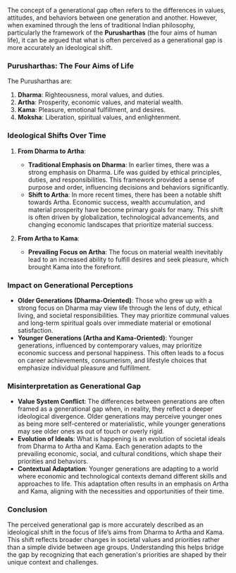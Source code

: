 The concept of a generational gap often refers to the differences in values, attitudes, and behaviors between one generation and another. However, when examined through the lens of traditional Indian philosophy, particularly the framework of the **Purusharthas** (the four aims of human life), it can be argued that what is often perceived as a generational gap is more accurately an ideological shift.

### Purusharthas: The Four Aims of Life

The Purusharthas are:
1. **Dharma**: Righteousness, moral values, and duties.
2. **Artha**: Prosperity, economic values, and material wealth.
3. **Kama**: Pleasure, emotional fulfillment, and desires.
4. **Moksha**: Liberation, spiritual values, and enlightenment.

### Ideological Shifts Over Time

1. **From Dharma to Artha**:
   - **Traditional Emphasis on Dharma**: In earlier times, there was a strong emphasis on Dharma. Life was guided by ethical principles, duties, and responsibilities. This framework provided a sense of purpose and order, influencing decisions and behaviors significantly.
   - **Shift to Artha**: In more recent times, there has been a notable shift towards Artha. Economic success, wealth accumulation, and material prosperity have become primary goals for many. This shift is often driven by globalization, technological advancements, and changing economic landscapes that prioritize material success.

2. **From Artha to Kama**:
   - **Prevailing Focus on Artha**: The focus on material wealth inevitably lead to an increased ability to fulfill desires and seek pleasure, which brought Kama into the forefront.

### Impact on Generational Perceptions

- **Older Generations (Dharma-Oriented)**: Those who grew up with a strong focus on Dharma may view life through the lens of duty, ethical living, and societal responsibilities. They may prioritize communal values and long-term spiritual goals over immediate material or emotional satisfaction.
- **Younger Generations (Artha and Kama-Oriented)**: Younger generations, influenced by contemporary values, may prioritize economic success and personal happiness. This often leads to a focus on career achievements, consumerism, and lifestyle choices that emphasize individual pleasure and fulfillment.

### Misinterpretation as Generational Gap

- **Value System Conflict**: The differences between generations are often framed as a generational gap when, in reality, they reflect a deeper ideological divergence. Older generations may perceive younger ones as being more self-centered or materialistic, while younger generations may see older ones as out of touch or overly rigid.
- **Evolution of Ideals**: What is happening is an evolution of societal ideals from Dharma to Artha and Kama. Each generation adapts to the prevailing economic, social, and cultural conditions, which shape their priorities and behaviors.
- **Contextual Adaptation**: Younger generations are adapting to a world where economic and technological contexts demand different skills and approaches to life. This adaptation often results in an emphasis on Artha and Kama, aligning with the necessities and opportunities of their time.

### Conclusion

The perceived generational gap is more accurately described as an ideological shift in the focus of life’s aims from Dharma to Artha and Kama. This shift reflects broader changes in societal values and priorities rather than a simple divide between age groups. Understanding this helps bridge the gap by recognizing that each generation's priorities are shaped by their unique context and challenges.

